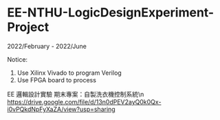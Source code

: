# EE-NTHU-LogicDesignExperiment-Project

2022/February - 2022/June

Notice:
1. Use Xilinx Vivado to program Verilog
2. Use FPGA board to process

EE 邏輯設計實驗 期末專案：自製洗衣機控制系統\n
https://drive.google.com/file/d/13n0dPEV2ayQ0k0Qx-i0vPQkdNpFyXaZA/view?usp=sharing
